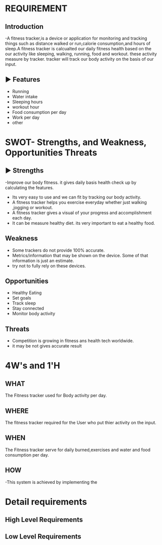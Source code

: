# REQUIREMENT

## Introduction

-A fitness tracker,is a device or application for monitoring and tracking things such as distance walked or run,calorie consumption,and hours of sleep.A fitness tracker is calcualted our daily fitness health based on the our activity like sleeping, walking, running, food and workout. these activity measure by tracker. tracker will track our body activity on the basis of our input.

## ▶️ Features

- Running
- Water intake
- Sleeping hours
- workout hour
- Food consumption per day
- Work per day
- other



# SWOT- Strengths, and Weakness, Opportunities Threats

 ## ▶️  Strengths
-Improve our body fitness. it gives daily basis health check up by calculating the features.
- Its very easy to use and we can fit by tracking our body activity.
- A fitness tracker helps you exercise everyday whether just walking ,jogging or workout.
- A fitness tracker gives a visual of your progress and accomplishment each day.
- It can be measure healthy diet. its very important to eat a healthy food.

## Weakness
- Some trackers do not provide 100% accurate.
- Metrics/information that may be shown on the device. Some of that information is just an estimate.
- try not to fully rely on these devices.

## Opportunities

- Healthy Eating
- Set goals
- Track sleep
- Stay connected
- Monitor body activity



## Threats
- Competition is growing in fitness ans health tech worldwide.
- it may be not gives accurate result




# 4W's and 1'H


## WHAT
The Fitness tracker used for Body activity per day.


## WHERE
The fitness tracker required for the User who put thier activity on the input.

## WHEN
The Fitness tracker serve for daily burned,exercises and water and food consumption per day. 

## HOW
-This system is achieved by implementing the 


# Detail requirements


## High Level Requirements




## Low Level Requirements






